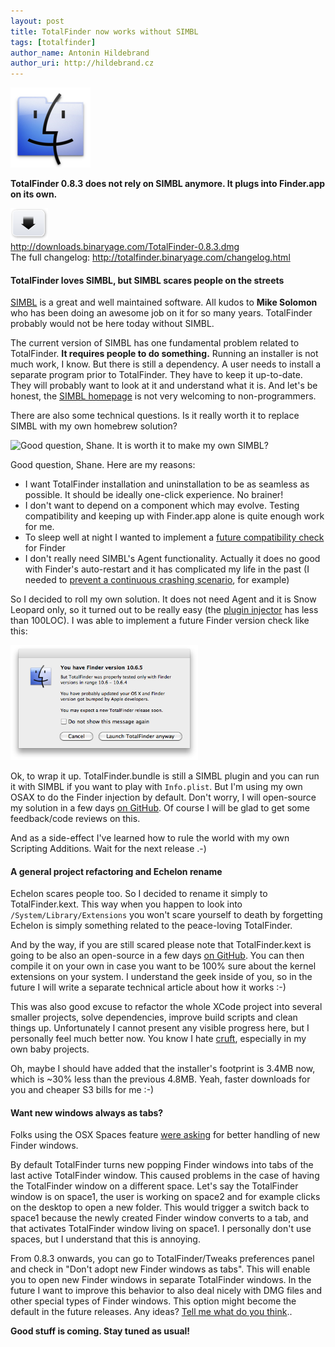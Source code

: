 ```yaml
---
layout: post
title: TotalFinder now works without SIMBL
tags: [totalfinder]
author_name: Antonin Hildebrand
author_uri: http://hildebrand.cz
---
```


<img src="/shared/img/icons/totalfinder-128.png" class="intro-icon"/>

**TotalFinder 0.8.3 does not rely on SIMBL anymore. It plugs into Finder.app on its own.**

<div class="blog-download">
  <a class="download-link" href="http://downloads.binaryage.com/TotalFinder-0.8.3.dmg"><img src="/shared/img/small-download-button.png"/><div>http://downloads.binaryage.com/TotalFinder-0.8.3.dmg</div></a>
  <div class="download-note">The full changelog: <a href="http://totalfinder.binaryage.com/changelog.html">http://totalfinder.binaryage.com/changelog.html</a></div>
</div>

#### TotalFinder loves SIMBL, but SIMBL scares people on the streets

[SIMBL](http://www.culater.net/software/SIMBL/SIMBL.php) is a great and well maintained software. All kudos to **Mike Solomon** who has been doing an awesome job on it for so many years.  TotalFinder probably would not be here today without SIMBL.

The current version of SIMBL has one fundamental problem related to TotalFinder. **It requires people to do something.** Running an installer is not much work, I know. But there is still a dependency. A user needs to install a separate program prior to TotalFinder. They have to keep it up-to-date. They will probably want to look at it and understand what it is. And let's be honest, the [SIMBL homepage](http://www.culater.net/software/SIMBL/SIMBL.php) is not very welcoming to non-programmers.

There are also some technical questions. Is it really worth it to replace SIMBL with my own homebrew solution?

<img class="clear blog-image" style="width:300px" src="/images/simbl-replacement-questioning.png" title="Good question, Shane. It is worth it to make my own SIMBL?">

Good question, Shane. Here are my reasons:

  - I want TotalFinder installation and uninstallation to be as seamless as possible. It should be ideally one-click experience. No brainer!
  - I don't want to depend on a component which may evolve. Testing compatibility and keeping up with Finder.app alone is quite enough work for me.
  - To sleep well at night I wanted to implement a [future compatibility check](http://github.com/darwin/simbl/commit/c95557a49b52aa6a26a5390e30e90364b17b38e1) for Finder
  - I don't really need SIMBL's Agent functionality. Actually it does no good with Finder's auto-restart and it has complicated my life in the past (I needed to [prevent a continuous crashing scenario](http://blog.binaryage.com/totalfinder-with-sparkle/), for example)

So I decided to roll my own solution. It does not need Agent and it is Snow Leopard only, so it turned out to be really easy (the [plugin injector](http://github.com/binaryage/totalfinder-osax/blob/master/TotalFinderInjector.m) has less than 100LOC). I was able to implement a future Finder version check like this:

<img class="clear blog-image no-shadow" style="width:300px" src="/images/totalfinder-future-compatibility-check.png" title="TotalFinder warns you when running with an unknown Finder version (from the future)">

Ok, to wrap it up. TotalFinder.bundle is still a SIMBL plugin and you can run it with SIMBL if you want to play with `Info.plist`. But I'm using my own OSAX to do the Finder injection by default. Don't worry, I will open-source my solution in a few days [on GitHub](http://github.com/binaryage/totalfinder-osax). Of course I will be glad to get some feedback/code reviews on this. 

And as a side-effect I've learned how to rule the world with my own Scripting Additions. Wait for the next release .-)

#### A general project refactoring and Echelon rename

Echelon scares people too. So I decided to rename it simply to TotalFinder.kext. This way when you happen to look into `/System/Library/Extensions` you won't scare yourself to death by forgetting Echelon is simply something related to the peace-loving TotalFinder.

And by the way, if you are still scared please note that TotalFinder.kext is going to be also an open-source in a few days [on GitHub](http://github.com/binaryage/totalfinder-kext). You can then compile it on your own in case you want to be 100% sure about the kernel extensions on your system. I understand the geek inside of you, so in the future I will write a separate technical article about how it works :-)

This was also good excuse to refactor the whole XCode project into several smaller projects, solve dependencies, improve build scripts and clean things up. Unfortunately I cannot present any visible progress here, but I personally feel much better now. You know I hate [cruft](http://en.wikipedia.org/wiki/Cruft), especially in my own baby projects.

Oh, maybe I should have added that the installer's footprint is 3.4MB now, which is ~30% less than the previous 4.8MB. Yeah, faster downloads for you and cheaper S3 bills for me :-)

#### Want new windows always as tabs?

Folks using the OSX Spaces feature [were asking](http://getsatisfaction.com/binaryage/topics/desktop_folders_open_as_tabs_spaces_and_generic_problem) for better handling of new Finder windows. 

By default TotalFinder turns new popping Finder windows into tabs of the last active TotalFinder window. This caused problems in the case of having the TotalFinder window on a different space. Let's say the TotalFinder window is on space1, the user is working on space2 and for example clicks on the desktop to open a new folder. This would trigger a switch back to space1 because the newly created Finder window converts to a tab, and that activates TotalFinder window living on space1. I personally don't use spaces, but I understand that this is annoying.

From 0.8.3 onwards, you can go to TotalFinder/Tweaks preferences panel and check in "Don't adopt new Finder windows as tabs". This will enable you to open new Finder windows in separate TotalFinder windows. In the future I want to improve this behavior to also deal nicely with DMG files and other special types of Finder windows. This option might become the default in the future releases. Any ideas? [Tell me what do you think](http://getsatisfaction.com/binaryage/topics/desktop_folders_open_as_tabs_spaces_and_generic_problem).</a>.

**Good stuff is coming. Stay tuned as usual!**